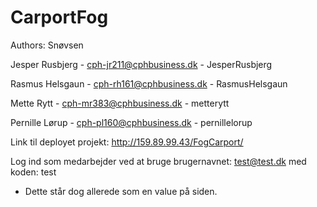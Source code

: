 # CarportFog

Authors: Snøvsen



Jesper Rusbjerg     -       cph-jr211@cphbusiness.dk        -       JesperRusbjerg  

Rasmus Helsgaun     -       cph-rh161@cphbusiness.dk        -       RasmusHelsgaun  

Mette Rytt          -       cph-mr383@cphbusiness.dk        -       metterytt       

Pernille Lørup      -       cph-pl160@cphbusiness.dk        -       pernillelorup   



Link til deployet projekt: http://159.89.99.43/FogCarport/


Log ind som medarbejder ved at bruge brugernavnet: test@test.dk med koden: test
  - Dette står dog allerede som en value på siden. 
